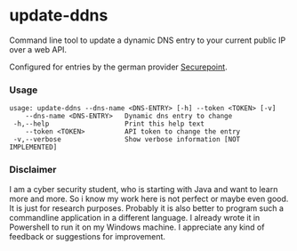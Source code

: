 # update-ddns
Command line tool to update a dynamic DNS entry to your current public IP over a web API.

Configured for entries by the german provider [Securepoint](http://spdyn.de/).

### Usage
```
usage: update-ddns --dns-name <DNS-ENTRY> [-h] --token <TOKEN> [-v]
    --dns-name <DNS-ENTRY>   Dynamic dns entry to change
 -h,--help                   Print this help text
    --token <TOKEN>          API token to change the entry
 -v,--verbose                Show verbose information [NOT IMPLEMENTED]
 ```

### Disclaimer
I am a cyber security student, who is starting with Java and want to learn more and more. So i know my work here is not perfect or maybe even good. It is just for research purposes. Probably it is also better to program such a commandline application in a different language. I already wrote it in Powershell to run it on my Windows machine. I appreciate any kind of feedback or suggestions for improvement.
